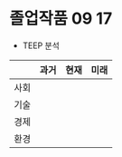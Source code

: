 # 졸업작품 09 17

+ TEEP 분석

|      | 과거 | 현재 | 미래 |
| :--: | :--: | :--: | :--: |
| 사회 |      |      |      |
| 기술 |      |      |      |
| 경제 |      |      |      |
| 환경 |      |      |      |

